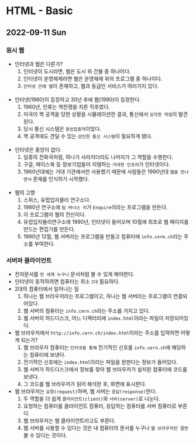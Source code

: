# HTML - Basic
## 2022-09-11 Sun

### 원시 웹

* 인터넷과 웹은 다른가?
   1. 인터넷이 도시라면, 웹은 도시 위 건물 중 하나이다.
   2. 인터넷이 운영체제라면 웹은 운영체제 위의 프로그램 중 하나이다.
   3. `인터넷 안에 웹`이 존재하고, 웹과 동급인 서비스가 여러가지 있다.
<br><br>
* 인터넷(1960)이 등장하고 30년 후에 웹(1990)이 등장한다.
   1. 1960년, 인류는 핵전쟁을 치른 직후였다.
   2. 미국이 핵 공격을 당한 상황을 시뮬레이션한 결과, 통신에서 `심각한 약점`이 발견된다.
   3. 당시 통신 시스템은 `중앙집중적`이었다.
   4. 핵 공격에도 견딜 수 있는 `강인한 통신 시스템`이 필요하게 됐다.
<br><br>
 * 인터넷은 중앙이 없다.
   1. 일종의 전화국처럼, 하나가 사라지더라도 나머지가 그 역할을 수행한다.
   2. 구글, 페이스북 등 정보기업들이 지탱하는 `거대한 인프라`가 인터넷이다.
   3. 1960년대에는 거대 기관에서만 사용했기 때문에 사람들은 1990년대 `웹을 만나면서` 존재를 인식하기 시작했다.
<br><br>
 * 웹의 고향
   1. 스위스, 유럽입자물리 연구소다.
   2. 1980년 연구소에 `팀 버너스 리`가 `Enquire`이라는 프로그램을 만든다.
   3. 이 프로그램이 웹의 전신이다.
   4. 유럽입자물리연구소에 1990년, 인터넷이 들어오며 10월에 최초로 웹 페이지를 만드는 편집기를 만든다.
   5. 1990년 12월, 웹 서버라는 프로그램을 만들고 컴퓨터에 `info.cerm.ch`라는 주소를 부여한다.


### 서버와 클라이언트

* 전자문서를 `전 세계 누구나` 문서처럼 볼 수 있게 해야한다.
* 인터넷이 동작하려면 컴퓨터는 최소 `2대` 필요하다.
* 2대의 컴퓨터에서 일어나는 일 
  1. 하나는 웹 브라우저라는 프로그램이고, 하나는 웹 서버라는 프로그램이 연결되어있다.
  2. 웹 서버의 컴퓨터는 `info.cern.ch`라는 주소를 가지고 있다.
  3. 웹 서버의 하드디스크, 어느 디렉터리에 `index.html`이라는 파일이 저장되어있다.
* 웹 브라우저에서 `http://info.cern.ch/index.html`이라는 주소를 입력하면 어떻게 되는가?
   1. 웹 브라우저 컴퓨터는 `인터넷을 통해` 전기적인 신호를 `info.cern.ch`에 해당하는 컴퓨터에 보낸다.
   2. 전기적인 신호에는 `index.html`이라는 파일을 원한다는 정보가 들어있다.
   3. 웹 서버가 하드디스크에서 정보를 찾아 웹 브라우저가 설치된 컴퓨터에 코드를 보낸다.
   4. 그 코드를 웹 브라우저가 읽어 해석한 후, 화면에 표시한다.
* 웹 브라우저는 `요청(request)`하며, 웹 서버는 `응답(response)`한다.
   1. 두 역할을 더 쉽게 `클라이언트(client)`와 `서버(server)`로 나눈다.
   2. 요청하는 컴퓨터를 클라이언트 컴퓨터, 응답하는 컴퓨터를 서버 컴퓨터로 부른다.
   3. 웹 브라우저는 웹 클라이언트라고도 부른다.
   4. 웹 서버를 사용할 수 있다는 것은 내 컴퓨터의 문서를 누구나 `웹 브라우저만 깔면` 볼 수 있다는 것이다.